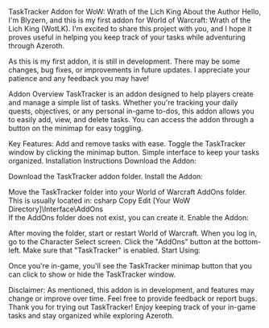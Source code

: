 TaskTracker Addon for WoW: Wrath of the Lich King
About the Author
Hello, I'm Blyzern, and this is my first addon for World of Warcraft: Wrath of the Lich King (WotLK). I'm excited to share this project with you, and I hope it proves useful in helping you keep track of your tasks while adventuring through Azeroth.

As this is my first addon, it is still in development. There may be some changes, bug fixes, or improvements in future updates. I appreciate your patience and any feedback you may have!

Addon Overview
TaskTracker is an addon designed to help players create and manage a simple list of tasks. Whether you're tracking your daily quests, objectives, or any personal in-game to-dos, this addon allows you to easily add, view, and delete tasks. You can access the addon through a button on the minimap for easy toggling.

Key Features:
Add and remove tasks with ease.
Toggle the TaskTracker window by clicking the minimap button.
Simple interface to keep your tasks organized.
Installation Instructions
Download the Addon:

Download the TaskTracker addon folder.
Install the Addon:

Move the TaskTracker folder into your World of Warcraft AddOns folder. This is usually located in:
csharp
Copy
Edit
[Your WoW Directory]\Interface\AddOns\
If the AddOns folder does not exist, you can create it.
Enable the Addon:

After moving the folder, start or restart World of Warcraft.
When you log in, go to the Character Select screen.
Click the "AddOns" button at the bottom-left.
Make sure that "TaskTracker" is enabled.
Start Using:

Once you're in-game, you'll see the TaskTracker minimap button that you can click to show or hide the TaskTracker window.

Disclaimer:
As mentioned, this addon is in development, and features may change or improve over time. Feel free to provide feedback or report bugs.
Thank you for trying out TaskTracker! Enjoy keeping track of your in-game tasks and stay organized while exploring Azeroth.
